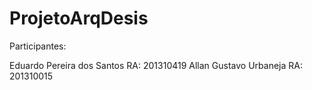 # ProjetoArqDesis


Participantes:

Eduardo Pereira dos Santos RA: 201310419
Allan Gustavo Urbaneja RA: 201310015
